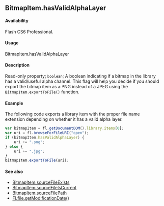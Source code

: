 ## BitmapItem.hasValidAlphaLayer

#### Availability

Flash CS6 Professional.

#### Usage

BitmapItem.hasValidAlphaLayer

#### Description

Read-only property; `boolean`; A boolean indicating if a bitmap in the library has a valid/useful alpha channel. This flag will help you decide if you should export the bitmap item as a PNG instead of a JPEG using the `BitmapItem.exportToFile()` function.

#### Example

The following code exports a library item with the proper file name extension depending on whether it has a valid alpha layer.

```javascript
var bitmapItem = fl.getDocumentDOM().library.items[0];
var uri = fl.browseForFileURI("open");
if (bitmapItem.hasValidAlphaLayer) {
    uri += ".png";
} else {
    uri += ".jpg";
}
bitmapItem.exportToFile(uri);
```

#### See also

- [BitmapItem.sourceFileExists](../BitmapItem_object/BitmapItem9.md)
- [BitmapItem.sourceFileIsCurrent](../BitmapItem_object/BitmapItem10.md)
- [BitmapItem.sourceFilePath](../BitmapItem_object/BitmapItem11.md)
- [FLfile.getModificationDate()](../FLfile_object/FLfile6.md)
